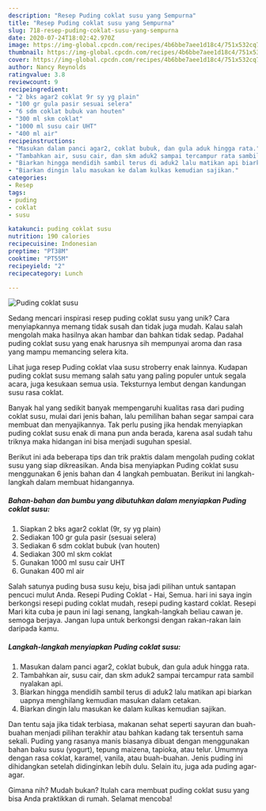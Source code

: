 ```yaml
---
description: "Resep Puding coklat susu yang Sempurna"
title: "Resep Puding coklat susu yang Sempurna"
slug: 718-resep-puding-coklat-susu-yang-sempurna
date: 2020-07-24T18:02:42.970Z
image: https://img-global.cpcdn.com/recipes/4b6bbe7aee1d18c4/751x532cq70/puding-coklat-susu-foto-resep-utama.jpg
thumbnail: https://img-global.cpcdn.com/recipes/4b6bbe7aee1d18c4/751x532cq70/puding-coklat-susu-foto-resep-utama.jpg
cover: https://img-global.cpcdn.com/recipes/4b6bbe7aee1d18c4/751x532cq70/puding-coklat-susu-foto-resep-utama.jpg
author: Nancy Reynolds
ratingvalue: 3.8
reviewcount: 9
recipeingredient:
- "2 bks agar2 coklat 9r sy yg plain"
- "100 gr gula pasir sesuai selera"
- "6 sdm coklat bubuk van houten"
- "300 ml skm coklat"
- "1000 ml susu cair UHT"
- "400 ml air"
recipeinstructions:
- "Masukan dalam panci agar2, coklat bubuk, dan gula aduk hingga rata."
- "Tambahkan air, susu cair, dan skm aduk2 sampai tercampur rata sambil nyalakan api."
- "Biarkan hingga mendidih sambil terus di aduk2 lalu matikan api biarkan uapnya menghilang kemudian masukan dalam cetakan."
- "Biarkan dingin lalu masukan ke dalam kulkas kemudian sajikan."
categories:
- Resep
tags:
- puding
- coklat
- susu

katakunci: puding coklat susu 
nutrition: 190 calories
recipecuisine: Indonesian
preptime: "PT38M"
cooktime: "PT55M"
recipeyield: "2"
recipecategory: Lunch

---
```



![Puding coklat susu](https://img-global.cpcdn.com/recipes/4b6bbe7aee1d18c4/751x532cq70/puding-coklat-susu-foto-resep-utama.jpg)

Sedang mencari inspirasi resep puding coklat susu yang unik? Cara menyiapkannya memang tidak susah dan tidak juga mudah. Kalau salah mengolah maka hasilnya akan hambar dan bahkan tidak sedap. Padahal puding coklat susu yang enak harusnya sih mempunyai aroma dan rasa yang mampu memancing selera kita.

Lihat juga resep Puding coklat vlaa susu stroberry enak lainnya. Kudapan puding coklat susu memang salah satu yang paling populer untuk segala acara, juga kesukaan semua usia. Teksturnya lembut dengan kandungan susu rasa coklat.

Banyak hal yang sedikit banyak mempengaruhi kualitas rasa dari puding coklat susu, mulai dari jenis bahan, lalu pemilihan bahan segar sampai cara membuat dan menyajikannya. Tak perlu pusing jika hendak menyiapkan puding coklat susu enak di mana pun anda berada, karena asal sudah tahu triknya maka hidangan ini bisa menjadi suguhan spesial.


Berikut ini ada beberapa tips dan trik praktis dalam mengolah puding coklat susu yang siap dikreasikan. Anda bisa menyiapkan Puding coklat susu menggunakan 6 jenis bahan dan 4 langkah pembuatan. Berikut ini langkah-langkah dalam membuat hidangannya.

<!--inarticleads1-->

##### Bahan-bahan dan bumbu yang dibutuhkan dalam menyiapkan Puding coklat susu:

1. Siapkan 2 bks agar2 coklat (9r, sy yg plain)
1. Sediakan 100 gr gula pasir (sesuai selera)
1. Sediakan 6 sdm coklat bubuk (van houten)
1. Sediakan 300 ml skm coklat
1. Gunakan 1000 ml susu cair UHT
1. Gunakan 400 ml air


Salah satunya puding busa susu keju, bisa jadi pilihan untuk santapan pencuci mulut Anda. Resepi Puding Coklat - Hai, Semua. hari ini saya ingin berkongsi resepi puding coklat mudah, resepi puding kastard coklat. Resepi Mari kita cuba je paun ini lagi senang, langkah-langkah beliau cawan je. semoga berjaya. Jangan lupa untuk berkongsi dengan rakan-rakan lain daripada kamu. 

<!--inarticleads2-->

##### Langkah-langkah menyiapkan Puding coklat susu:

1. Masukan dalam panci agar2, coklat bubuk, dan gula aduk hingga rata.
1. Tambahkan air, susu cair, dan skm aduk2 sampai tercampur rata sambil nyalakan api.
1. Biarkan hingga mendidih sambil terus di aduk2 lalu matikan api biarkan uapnya menghilang kemudian masukan dalam cetakan.
1. Biarkan dingin lalu masukan ke dalam kulkas kemudian sajikan.


Dan tentu saja jika tidak terbiasa, makanan sehat seperti sayuran dan buah-buahan menjadi pilihan terakhir atau bahkan kadang tak tersentuh sama sekali. Puding yang rasanya manis biasanya dibuat dengan menggunakan bahan baku susu (yogurt), tepung maizena, tapioka, atau telur. Umumnya dengan rasa coklat, karamel, vanila, atau buah-buahan. Jenis puding ini dihidangkan setelah didinginkan lebih dulu. Selain itu, juga ada puding agar-agar. 

Gimana nih? Mudah bukan? Itulah cara membuat puding coklat susu yang bisa Anda praktikkan di rumah. Selamat mencoba!
